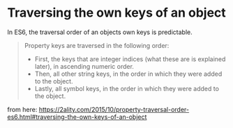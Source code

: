 # Traversing the own keys of an object

In ES6, the traversal order of an objects own keys is predictable.

> Property keys are traversed in the following order:
> 
> - First, the keys that are integer indices (what these are is explained later), in ascending numeric order.
> - Then, all other string keys, in the order in which they were added to the object.
> - Lastly, all symbol keys, in the order in which they were added to the object.

from here: https://2ality.com/2015/10/property-traversal-order-es6.html#traversing-the-own-keys-of-an-object

